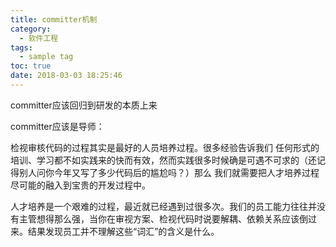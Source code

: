 ```yaml
---
title: committer机制
category:
  - 软件工程
tags:
  - sample tag
toc: true
date: 2018-03-03 18:25:46
---
```


committer应该回归到研发的本质上来

 

committer应该是导师：

 

检视审核代码的过程其实是最好的人员培养过程。很多经验告诉我们 任何形式的培训、学习都不如实践来的快而有效，然而实践很多时候确是可遇不可求的（还记得别人问你今年又写了多少代码后的尴尬吗？）那么 我们就需要把人才培养过程尽可能的融入到宝贵的开发过程中。

人才培养是一个艰难的过程，最近就已经遇到过很多次。我们的员工能力往往并没有主管想得那么强，当你在审视方案、检视代码时说要解耦、依赖关系应该倒过来。结果发现员工并不理解这些“词汇”的含义是什么。